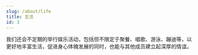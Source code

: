 ```yaml
---
slug: /about/life
title: 生活
id: 3
---
```


我们还会不定期的举行娱乐活动，包括但不限定于聚餐、唱歌、游泳、蹦迪等，以更好地丰富生活，促进身心体魄发展的同时，也能与其他成员建立起深厚的情谊。

